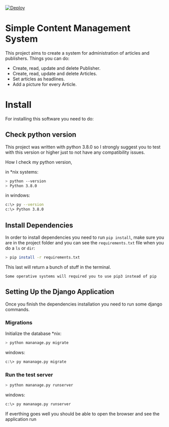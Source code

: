 [![Deploy](https://www.herokucdn.com/deploy/button.svg)](https://heroku.com/deploy?template=https://github.com/martinezger/content-management-system)

# Simple Content Management System

This project aims to create a system for administration of articles and publishers.
Things you can do:

- Create, read, update and delete Publisher.
- Create, read, update and delete Articles.
- Set articles as headlines.
- Add a picture for every Article.

# Install 

For installing this software you need to do:

## Check python version
This project was written with python 3.8.0 so I strongly suggest you to test with this version or higher just to not have any compatibility issues.

How I check my python version, 

in *nix systems:

```bash
> python --version
> Python 3.8.0
```

in windows:

```bash
c:\> py --version
c:\> Python 3.8.0
```

## Install Dependencies

In order to install dependencies you need to run `pip install`, make sure you are in the project folder and you can see the `requirements.txt` file when you do a `ls` or `dir`:

```bash
> pip install -r requirements.txt
```
This last will return a bunch of stuff in the terminal.

`Some operative systems will required you to use pip3 instead of pip `

## Setting Up the Django Application

Once you finish the dependencies installation you need to run some django commands.

### Migrations

Initialize the database
*nix:
```bash
> python mananage.py migrate
```
windows:
```bash
c:\> py mananage.py migrate
```

### Run the test server

```bash
> python mananage.py runserver
```
windows:
```bash
c:\> py mananage.py runserver
```
If everthing goes well you should be able to open the browser and see the application run


